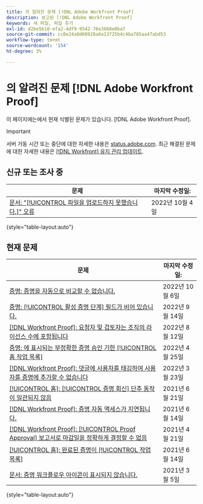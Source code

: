 ```yaml
---
title: 의 알려진 문제 [!DNL Adobe Workfront Proof]
description: 보고된 [!DNL Adobe Workfront Proof]
keywords: 새 파일, 파일 추가
exl-id: d2be5b10-efa2-4df9-9542-76e3868e0ba7
source-git-commit: cc0e24a8d60928a6a13725b4c4ba765aa47abd53
workflow-type: tm+mt
source-wordcount: '154'
ht-degree: 3%

---
```


# 의 알려진 문제 [!DNL Adobe Workfront Proof]

이 페이지에는에서 현재 식별된 문제가 있습니다. [!DNL Adobe Workfront Proof].

>[!IMPORTANT]
>
>서버 가동 시간 또는 중단에 대한 자세한 내용은 [status.adobe.com](https://status.adobe.com). 최근 해결된 문제에 대한 자세한 내용은 [[!DNL Workfront] 유지 관리 업데이트](../maintenance/current-updates.md).

## 신규 또는 조사 중

| 문제 | 마지막 수정일: |
|---|---|
| [문서: &quot;[!UICONTROL 파일을 업로드하지 못했습니다.]&quot; 오류](known-issues-workfront/wf-documents-failed-to-upload-file.md) | 2022년 10월 4일 |

{style=&quot;table-layout:auto&quot;}

## 현재 문제

| **문제** | **마지막 수정일:** |
|-----------------------------------------------------------------------------------|-------------------|
| [증명: 증명을 자동으로 비교할 수 없습니다.](known-issues-workfront/wf-proofs-cannot-auto-compare.md) | 2022년 10월 6일 |
| [증명: [!UICONTROL 활성 증명 단계] 필드가 비어 있습니다.](known-issues-workfront/wf-documents-stages-do-not-populate-on-proof.md) | 2022년 9월 14일 |
| [[!DNL Workfront Proof]: 요청자 및 검토자는 조직의 라이선스 수에 포함됩니다](known-issues-workfront-proof/proof-requestor-reviewer-count-as-licenses.md) | 2022년 8월 12일 |
| [증명: 에 표시되는 부정확한 증명 승인 기한 [!UICONTROL 홈 작업 목록]](known-issues-workfront-proof/inaccurate-proof-approval-deadline-displayed.md) | 2022년 4월 25일 |
| [[!DNL Workfront Proof]: 댓글에 사용자를 태깅하여 사용자를 증명에 추가할 수 없습니다](known-issues-workfront-proof/cannot-add-user-to-proof.md) | 2022년 3월 23일 |
| [[!UICONTROL 홈]: [!UICONTROL 증명 회신] 단추 동작이 일관되지 않음](known-issues-workfront-proof/reply-in-proof-button-behavior-is-inconsistent.md) | 2021년 6월 21일 |
| [[!DNL Workfront Proof]: 증명 자동 액세스가 지연됩니다.](known-issues-workfront-proof/automatic-access-to-proofs-are-delayed.md) | 2021년 6월 14일 |
| [[!DNL Workfront Proof]: [!UICONTROL Proof Approval] 보고서로 마감일을 정확하게 결정할 수 없음](known-issues-workfront-proof/proof-approval-report-cant-accurately-determine-deadlines.md) | 2021년 4월 21일 |
| [[!UICONTROL 홈]: 완료된 증명이 [!UICONTROL 작업 목록]](known-issues-workfront-proof/completed-proofs-stuck-in-the-work-list.md) | 2021년 6월 14일 |
| [문서: 증명 워크플로우 아이콘이 표시되지 않습니다.](known-issues-workfront-proof/proof-workflow-icon-is-not-displaying.md) | 2021년 3월 5일 |

{style=&quot;table-layout:auto&quot;}
